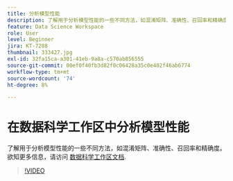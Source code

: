 ```yaml
---
title: 分析模型性能
description: 了解用于分析模型性能的一些不同方法，如混淆矩阵、准确性、召回率和精确度。
feature: Data Science Workspace
role: User
level: Beginner
jira: KT-7288
thumbnail: 333427.jpg
exl-id: 32fa15ca-a301-41eb-9a8a-c570ab856555
source-git-commit: 00ef0f40fb3d82f0c06428a35c0e402f46ab6774
workflow-type: tm+mt
source-wordcount: '74'
ht-degree: 8%

---
```


# 在数据科学工作区中分析模型性能

了解用于分析模型性能的一些不同方法，如混淆矩阵、准确性、召回率和精确度。 欲知更多信息，请访问 [数据科学工作区文档](https://experienceleague.adobe.com/docs/experience-platform/data-science-workspace/home.html?lang=zh-Hans).

>[!VIDEO](https://video.tv.adobe.com/v/333427)
